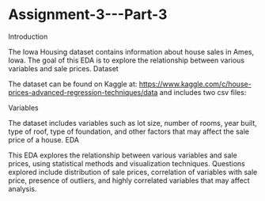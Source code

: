 # Assignment-3---Part-3
Introduction

The Iowa Housing dataset contains information about house sales in Ames, Iowa. The goal of this EDA is to explore the relationship between various variables and sale prices. Dataset

The dataset can be found on Kaggle at: https://www.kaggle.com/c/house-prices-advanced-regression-techniques/data and includes two csv files:

Variables

The dataset includes variables such as lot size, number of rooms, year built, type of roof, type of foundation, and other factors that may affect the sale price of a house. EDA

This EDA explores the relationship between various variables and sale prices, using statistical methods and visualization techniques. Questions explored include distribution of sale prices, correlation of variables with sale price, presence of outliers, and highly correlated variables that may affect analysis.
